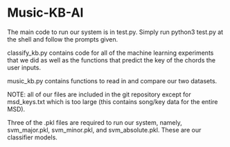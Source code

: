 # Music-KB-AI

The main code to run our system is in test.py.  Simply run python3 test.py at the shell and follow the prompts given.

classify_kb.py contains code for all of the machine learning experiments that we did as well as the functions that predict the key of the chords the user inputs.

music_kb.py contains functions to read in and compare our two datasets.

NOTE: all of our files are included in the git repository except for msd_keys.txt which is too large (this contains song/key data for the entire MSD).

Three of the .pkl files are required to run our system, namely, svm_major.pkl, svm_minor.pkl, and svm_absolute.pkl.  These are our classifier models.